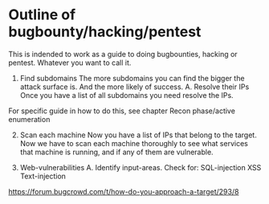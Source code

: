 # Outline of bugbounty/hacking/pentest

This is indended to work as a guide to doing bugbounties, hacking or pentest. Whatever you want to call it.


1. Find subdomains
The more subdomains you can find the bigger the attack surface is. And the more likely of success.
A. Resolve their IPs
Once you have a list of all subdomains you need resolve the IPs.

For specific guide in how to do this, see chapter Recon phase/active enumeration

2. Scan each machine
Now you have a list of IPs that belong to the target. Now we have to scan each machine thoroughly to see what services that machine is running, and if any of them are vulnerable.


3. Web-vulnerabilities
A. Identify input-areas. 
Check for:
SQL-injection
XSS
Text-injection


https://forum.bugcrowd.com/t/how-do-you-approach-a-target/293/8